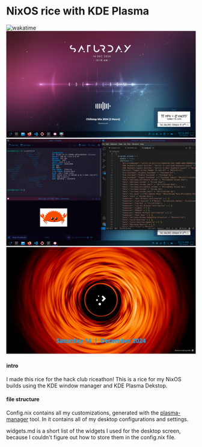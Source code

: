 # NixOS rice with KDE Plasma 
![wakatime](https://waka.hackclub.com/api/badge/U07F3DZ7PU2/project:plasmaconfig?label=hours%20spent%20working)
![desktop](images/desktop.png)
![screenfetch](images/screenfetch.png)
![splash](images/splash.png)

#### intro
I made this rice for the hack club riceathon! This is a rice for my NixOS builds using the KDE window manager and KDE Plasma Dekstop. 
#### file structure
Config.nix contains all my customizations, generated with the [plasma-manager](https://github.com/nix-community/plasma-manager/tree/trunk) tool. In it contains all of my desktop configurations and settings. 

widgets.md is a short list of the widgets I used for the desktop screen, because I couldn't figure out how to store them in the config.nix file. 

